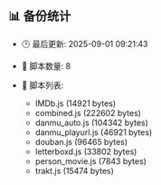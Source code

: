 ## 📊 备份统计

- 🕒 最后更新: 2025-09-01 09:21:43
- 📁 脚本数量: 8
- 📄 脚本列表:

  - IMDb.js (14921 bytes)
  - combined.js (222602 bytes)
  - danmu_auto.js (104342 bytes)
  - danmu_playurl.js (46921 bytes)
  - douban.js (96465 bytes)
  - letterboxd.js (33802 bytes)
  - person_movie.js (7843 bytes)
  - trakt.js (15474 bytes)

